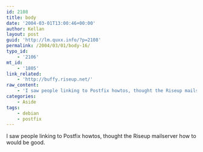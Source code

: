 ```yaml
---
id: 2108
title: body
date: '2004-03-01T13:00:46+00:00'
author: Kellan
layout: post
guid: 'http://lm.quxx.info/?p=2108'
permalink: /2004/03/01/body-16/
typo_id:
    - '2106'
mt_id:
    - '1805'
link_related:
    - 'http://buffy.riseup.net/'
raw_content:
    - 'I saw people linking to Postfix howtos, thought the Riseup mailserver how to would be good.'
categories:
    - Aside
tags:
    - debian
    - postfix
---
```


I saw people linking to Postfix howtos, thought the Riseup mailserver how to would be good.